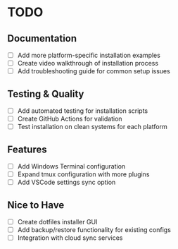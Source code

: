 # TODO

## Documentation
- [ ] Add more platform-specific installation examples
- [ ] Create video walkthrough of installation process
- [ ] Add troubleshooting guide for common setup issues

## Testing & Quality
- [ ] Add automated testing for installation scripts
- [ ] Create GitHub Actions for validation
- [ ] Test installation on clean systems for each platform

## Features
- [ ] Add Windows Terminal configuration
- [ ] Expand tmux configuration with more plugins
- [ ] Add VSCode settings sync option

## Nice to Have
- [ ] Create dotfiles installer GUI
- [ ] Add backup/restore functionality for existing configs
- [ ] Integration with cloud sync services
